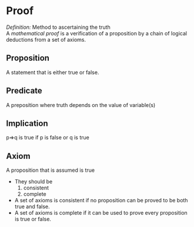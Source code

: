 # Proof

*Definition:* Method to ascertaining the truth  
A *mathematical proof* is a verification of a proposition by a chain of logical deductions from a set of axioms.  

## Proposition
A statement that is either true or false.

## Predicate
A preposition where truth depends on the value of variable(s)

## Implication
p=>q is true if p is false or q is true

## Axiom
A proposition that is assumed is true  
- They should be 
  1. consistent 
  1. complete  
- A set of axioms is consistent if no proposition can be proved to be both true and false.  
- A set of axioms is complete if it can be used to prove every proposition is true or false.  
